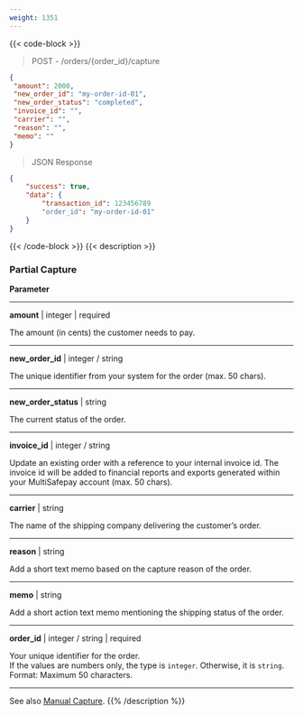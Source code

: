 ```yaml
---
weight: 1351
---
```

{{< code-block >}}

> POST - /orders/{order_id}/capture

```json
{
 "amount": 2000,
 "new_order_id": "my-order-id-01",
 "new_order_status": "completed",
 "invoice_id": "",
 "carrier": "",
 "reason": "",
 "memo": ""
}
```
> JSON Response


```json
{
    "success": true,
    "data": {
        "transaction_id": 123456789
        "order_id": "my-order-id-01"
    }
}
```
{{< /code-block >}}
{{< description >}}
### Partial Capture


**Parameter**

----------------
__amount__ | integer | required

The amount (in cents) the customer needs to pay.

----------------
__new_order_id__ | integer / string

The unique identifier from your system for the order (max. 50 chars).    

----------------
__new_order_status__ | string

The current status of the order. 

----------------
__invoice_id__ | integer / string

Update an existing order with a reference to your internal invoice id. The invoice id will be added to financial reports and exports generated within your MultiSafepay account (max. 50 chars).  

----------------
__carrier__ | string

The name of the shipping company delivering the customer’s order.

----------------
__reason__ | string

Add a short text memo based on the capture reason of the order.       

----------------
__memo__ | string

Add a short action text memo mentioning the shipping status of the order.     

----------------
__order_id__ | integer / string | required

Your unique identifier for the order.  
If the values are numbers only, the type is `integer`. Otherwise, it is `string`.  
Format: Maximum 50 characters.

----------------

See also [Manual Capture](/payments/features/manual-capture).
{{% /description %}}